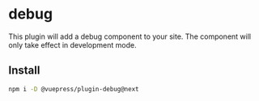 # debug

<NpmBadge package="@vuepress/plugin-debug" />

This plugin will add a debug component to your site. The component will only take effect in development mode.

## Install

```bash
npm i -D @vuepress/plugin-debug@next
```

